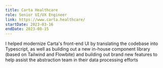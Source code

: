```yaml
---
title: Carta Healthcare
role: Senior UI/UX Engineer
link: https://www.carta.healthcare/
startDate: 2023-03-16
endDate: 2023-08-15
---
```


I helped modernize Carta's front-end UI by translating the codebase into Typescript, as well as building out a new in-house component library (based on Tailwind and Flowbite) and building out brand new features to help assist the abstraction team in their data processing efforts
